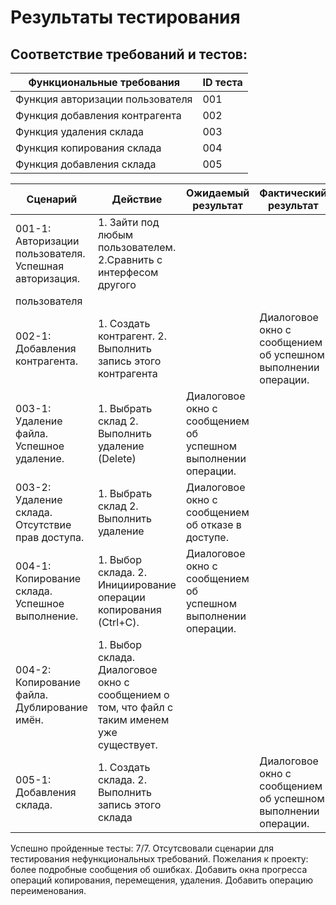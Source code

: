 # Результаты тестирования
## Соответствие требований и тестов:
| Функциональные требования         | ID теста           |
| ------------- |------------------|
| Функция авторизации пользователя  | 001 |
| Функция добавления контрагента    | 002 |
| Функция удаления склада | 003 |
| Функция копирования склада  | 004 |
| Функция добавления склада   | 005 |

| Сценарий         | Действие           | Ожидаемый результат         | Фактический результат           | Оценка         |
| ---------------- |------------------- | ----------------------------|---------------------------------|----------------|
| 001-1: Авторизации пользователя. Успешная авторизация. | 1. Зайти под любым пользователем. 2.Сравнить с интерфесом другого
пользователя|  |  |
| 002-1:  Добавления контрагента.  | 1. Создать контрагент. 2. Выполнить запись этого контрагента   | | Диалоговое окно с сообщением об успешном выполнении операции. |  |  |
| 003-1: Удаление файла. Успешное удаление. | 1. Выбрать склад 2. Выполнить удаление (Delete) | Диалоговое окно с сообщением об успешном выполнении операции. |  |  |
| 003-2: Удаление склада. Отсутствие прав доступа. | 1. Выбрать склад 2. Выполнить удаление | Диалоговое окно с сообщением об отказе в доступе. |  |  |
| 004-1: Копирование склада. Успешное выполнение. | 1. Выбор склада. 2. Инициирование операции копирования (Ctrl+C).  | Диалоговое окно с сообщением об успешном выполнении операции. |  |  |
| 004-2: Копирование файла. Дублирование имён. | 1. Выбор склада.  Диалоговое окно с сообщением о том, что файл с таким именем уже существует. |  |  |
 005-1:  Добавления склада.  | 1. Создать склада. 2. Выполнить запись этого склада   | | Диалоговое окно с сообщением об успешном выполнении операции. |  |  |

Успешно пройденные тесты: 7/7.
Отсутсвовали сценарии для тестирования нефункциональных требований.
Пожелания к проекту: более подробные сообщения об ошибках. Добавить окна прогресса операций копирования, перемещения, удаления. Добавить операцию переименования.

